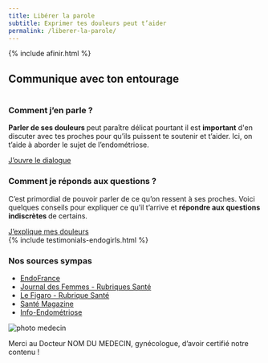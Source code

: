 ```yaml
---
title: Libérer la parole
subtitle: Exprimer tes douleurs peut t’aider
permalink: /liberer-la-parole/
---
```


{% include afinir.html %}
<section id="section" class="section">
    <div class="container">
        <div class="">
            <h2 class="mb-56"><span>Communique avec ton entourage</span></h2>
            <div class="row d-flex justify-content-between mb-72">
                <div class="col-12 col-lg-6 mb-4 mb-lg-0">
                    <img class="w-100" src="{{ "/assets/images/interrogation_homepage.jpg" | relative_url }}" alt="">
                </div>
                <div class="col-12 col-lg-5 d-flex justify-content-center align-items-start flex-column ">
                    <h3 class="titre_sommaire_accueil">Comment j’en parle ?</h3>
                    <p class="card-text"><b>Parler de ses douleurs </b>peut paraître délicat pourtant il est <b>important</b> d'en discuter avec tes proches pour qu’ils puissent te soutenir et t’aider. Ici, on t’aide à aborder le sujet de l’endométriose.</p>
                    <a href="/que-m-arrive-t-il/" class="btn btn-primary">J’ouvre le dialogue</a>
                </div>
            </div>
            <div class="row d-flex justify-content-between mb-75">
                <div class="order-1 order-lg-2 col-12 col-lg-6 mb-4 mb-lg-0">
                    <img class="w-100" src="{{ "/assets/images/discussion_homepage.png" | relative_url }}" alt="" >
                </div>
                <div class="order-2 order-lg-1 col-12 col-lg-5 d-flex justify-content-center align-items-start flex-column ">
                    <h3 class="titre_sommaire_accueil">Comment je réponds aux questions ?</h3>
                    <p class="card-text">C’est primordial de pouvoir parler de ce qu’on ressent à ses proches. Voici quelques conseils pour expliquer ce qu’il t’arrive et <b>répondre aux questions indiscrètes </b>de certains.</p>
                    <a href="/que-m-arrive-t-il/" class="btn btn-primary">J’explique mes douleurs</a>
                </div>
            </div>
        </div>
    </div>
</section>

<section class="section">
    {% include testimonials-endogirls.html %}
</section>

<section class="sources section">
    <div class="container">
        <div class="row">
            <h3>Nos sources sympas</h3>
            <ul class="d-flex flex-column justify-content-lg-between flex-lg-row">
                <li><a href="https://www.endofrance.org/">EndoFrance</a></li>
                <li><a href="https://sante.journaldesfemmes.fr/">Journal des Femmes - Rubriques Santé</a></li>
                <li><a href="https://recherche.lefigaro.fr/recherche/endom%C3%A9triose/?publication=sante.lefigaro.fr">Le Figaro - Rubrique Santé</a></li>
                <li><a href="https://www.santemagazine.fr/">Santé Magazine</a></li>
                <li><a href="https://www.info-endometriose.fr/">Info-Endométriose</a></li>
            </ul>
            <div class="d-flex">
                <img src="#" alt="photo medecin" class="mr-1">
                <p>Merci au Docteur NOM DU MEDECIN, gynécologue, d’avoir certifié notre contenu !</p>
            </div>
        </div>
    </div>
</section>